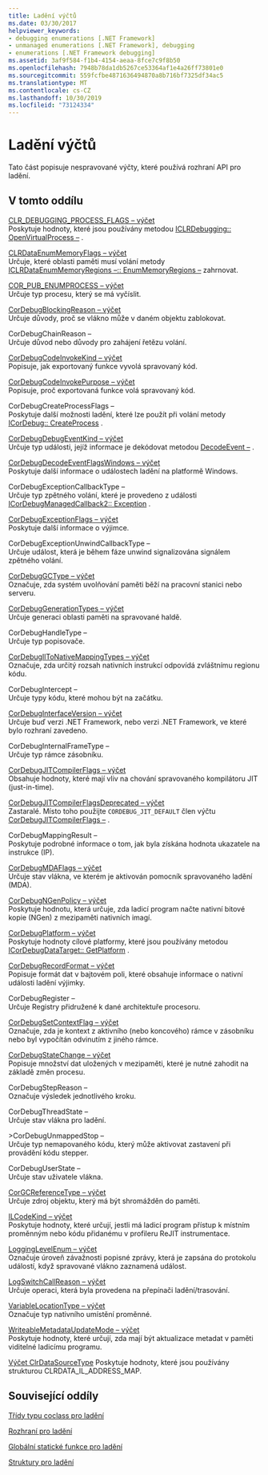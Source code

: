 ```yaml
---
title: Ladění výčtů
ms.date: 03/30/2017
helpviewer_keywords:
- debugging enumerations [.NET Framework]
- unmanaged enumerations [.NET Framework], debugging
- enumerations [.NET Framework debugging]
ms.assetid: 3af9f584-f1b4-4154-aeaa-8fce7c9f8b50
ms.openlocfilehash: 7948b78da1db5267ce53364af1e4a26ff73801e0
ms.sourcegitcommit: 559fcfbe4871636494870a8b716bf7325df34ac5
ms.translationtype: MT
ms.contentlocale: cs-CZ
ms.lasthandoff: 10/30/2019
ms.locfileid: "73124334"
---
```

# <a name="debugging-enumerations"></a>Ladění výčtů
Tato část popisuje nespravované výčty, které používá rozhraní API pro ladění.  
  
## <a name="in-this-section"></a>V tomto oddílu  
 [CLR_DEBUGGING_PROCESS_FLAGS – výčet](../../../../docs/framework/unmanaged-api/debugging/clr-debugging-process-flags-enumeration.md)  
 Poskytuje hodnoty, které jsou používány metodou [ICLRDebugging:: OpenVirtualProcess –](../../../../docs/framework/unmanaged-api/debugging/iclrdebugging-openvirtualprocess-method.md) .  
  
 [CLRDataEnumMemoryFlags – výčet](../../../../docs/framework/unmanaged-api/debugging/clrdataenummemoryflags-enumeration.md)  
 Určuje, které oblasti paměti musí volání metody [ICLRDataEnumMemoryRegions –:: EnumMemoryRegions –](../../../../docs/framework/unmanaged-api/debugging/iclrdataenummemoryregions-enummemoryregions-method.md) zahrnovat.  
  
 [COR_PUB_ENUMPROCESS – výčet](../../../../docs/framework/unmanaged-api/debugging/cor-pub-enumprocess-enumeration.md)  
 Určuje typ procesu, který se má vyčíslit.  
  
 [CorDebugBlockingReason – výčet](../../../../docs/framework/unmanaged-api/debugging/cordebugblockingreason-enumeration.md)  
 Určuje důvody, proč se vlákno může v daném objektu zablokovat.  
  
 CorDebugChainReason –  
 Určuje důvod nebo důvody pro zahájení řetězu volání.  
  
 [CorDebugCodeInvokeKind – výčet](../../../../docs/framework/unmanaged-api/debugging/cordebugcodeinvokekind-enumeration.md)  
 Popisuje, jak exportovaný funkce vyvolá spravovaný kód.  
  
 [CorDebugCodeInvokePurpose – výčet](../../../../docs/framework/unmanaged-api/debugging/cordebugcodeinvokepurpose-enumeration.md)  
 Popisuje, proč exportovaná funkce volá spravovaný kód.  
  
 CorDebugCreateProcessFlags –  
 Poskytuje další možnosti ladění, které lze použít při volání metody [ICorDebug:: CreateProcess](../../../../docs/framework/unmanaged-api/debugging/icordebug-createprocess-method.md) .  
  
 [CorDebugDebugEventKind – výčet](../../../../docs/framework/unmanaged-api/debugging/cordebugdebugeventkind-enumeration.md)  
 Určuje typ události, jejíž informace je dekódovat metodou [DecodeEvent –](../../../../docs/framework/unmanaged-api/debugging/icordebugprocess6-decodeevent-method.md) .  
  
 [CorDebugDecodeEventFlagsWindows – výčet](../../../../docs/framework/unmanaged-api/debugging/cordebugdecodeeventflagswindows-enumeration.md)  
 Poskytuje další informace o událostech ladění na platformě Windows.  
  
 CorDebugExceptionCallbackType –  
 Určuje typ zpětného volání, které je provedeno z události [ICorDebugManagedCallback2:: Exception](../../../../docs/framework/unmanaged-api/debugging/icordebugmanagedcallback2-exception-method.md) .  
  
 [CorDebugExceptionFlags – výčet](../../../../docs/framework/unmanaged-api/debugging/cordebugexceptionflags-enumeration.md)  
 Poskytuje další informace o výjimce.  
  
 CorDebugExceptionUnwindCallbackType –  
 Určuje událost, která je během fáze unwind signalizována signálem zpětného volání.  
  
 [CorDebugGCType – výčet](../../../../docs/framework/unmanaged-api/debugging/cordebuggctype-enumeration.md)  
 Označuje, zda systém uvolňování paměti běží na pracovní stanici nebo serveru.  
  
 [CorDebugGenerationTypes – výčet](../../../../docs/framework/unmanaged-api/debugging/cordebuggenerationtypes-enumeration.md)  
 Určuje generaci oblasti paměti na spravované haldě.  
  
 CorDebugHandleType –  
 Určuje typ popisovače.  
  
 [CorDebugIlToNativeMappingTypes – výčet](../../../../docs/framework/unmanaged-api/debugging/cordebugiltonativemappingtypes-enumeration.md)  
 Označuje, zda určitý rozsah nativních instrukcí odpovídá zvláštnímu regionu kódu.  
  
 CorDebugIntercept –  
 Určuje typy kódu, které mohou být na začátku.  
  
 [CorDebugInterfaceVersion – výčet](../../../../docs/framework/unmanaged-api/debugging/cordebuginterfaceversion-enumeration.md)  
 Určuje buď verzi .NET Framework, nebo verzi .NET Framework, ve které bylo rozhraní zavedeno.  
  
 CorDebugInternalFrameType –  
 Určuje typ rámce zásobníku.  
  
 [CorDebugJITCompilerFlags – výčet](../../../../docs/framework/unmanaged-api/debugging/cordebugjitcompilerflags-enumeration.md)  
 Obsahuje hodnoty, které mají vliv na chování spravovaného kompilátoru JIT (just-in-time).  
  
 [CorDebugJITCompilerFlagsDeprecated – výčet](../../../../docs/framework/unmanaged-api/debugging/cordebugjitcompilerflagsdeprecated-enumeration.md)  
 Zastaralé. Místo toho použijte `CORDEBUG_JIT_DEFAULT` člen výčtu [CorDebugJITCompilerFlags –](../../../../docs/framework/unmanaged-api/debugging/cordebugjitcompilerflags-enumeration.md) .  
  
 CorDebugMappingResult –  
 Poskytuje podrobné informace o tom, jak byla získána hodnota ukazatele na instrukce (IP).  
  
 [CorDebugMDAFlags – výčet](../../../../docs/framework/unmanaged-api/debugging/cordebugmdaflags-enumeration.md)  
 Určuje stav vlákna, ve kterém je aktivován pomocník spravovaného ladění (MDA).  
  
 [CorDebugNGenPolicy – výčet](../../../../docs/framework/unmanaged-api/debugging/cordebugngenpolicy-enumeration.md)  
 Poskytuje hodnotu, která určuje, zda ladicí program načte nativní bitové kopie (NGen) z mezipaměti nativních imagí.  
  
 [CorDebugPlatform – výčet](../../../../docs/framework/unmanaged-api/debugging/cordebugplatform-enumeration.md)  
 Poskytuje hodnoty cílové platformy, které jsou používány metodou [ICorDebugDataTarget:: GetPlatform](../../../../docs/framework/unmanaged-api/debugging/icordebugdatatarget-getplatform-method.md) .  
  
 [CorDebugRecordFormat – výčet](../../../../docs/framework/unmanaged-api/debugging/cordebugrecordformat-enumeration.md)  
 Popisuje formát dat v bajtovém poli, které obsahuje informace o nativní události ladění výjimky.  
  
 CorDebugRegister –  
 Určuje Registry přidružené k dané architektuře procesoru.  
  
 [CorDebugSetContextFlag – výčet](../../../../docs/framework/unmanaged-api/debugging/cordebugsetcontextflag-enumeration.md)  
 Označuje, zda je kontext z aktivního (nebo koncového) rámce v zásobníku nebo byl vypočítán odvinutím z jiného rámce.  
  
 [CorDebugStateChange – výčet](../../../../docs/framework/unmanaged-api/debugging/cordebugstatechange-enumeration.md)  
 Popisuje množství dat uložených v mezipaměti, které je nutné zahodit na základě změn procesu.  
  
 CorDebugStepReason –  
 Označuje výsledek jednotlivého kroku.  
  
 CorDebugThreadState –  
 Určuje stav vlákna pro ladění.  
  
 \>CorDebugUnmappedStop –  
 Určuje typ nemapovaného kódu, který může aktivovat zastavení při provádění kódu stepper.  
  
 CorDebugUserState –  
 Určuje stav uživatele vlákna.  
  
 [CorGCReferenceType – výčet](../../../../docs/framework/unmanaged-api/debugging/corgcreferencetype-enumeration.md)  
 Určuje zdroj objektu, který má být shromážděn do paměti.  
  
 [ILCodeKind – výčet](../../../../docs/framework/unmanaged-api/debugging/ilcodekind-enumeration.md)  
 Poskytuje hodnoty, které určují, jestli má ladicí program přístup k místním proměnným nebo kódu přidanému v profileru ReJIT instrumentace.  
  
 [LoggingLevelEnum – výčet](../../../../docs/framework/unmanaged-api/debugging/logginglevelenum-enumeration.md)  
 Označuje úroveň závažnosti popisné zprávy, která je zapsána do protokolu událostí, když spravované vlákno zaznamená událost.  
  
 [LogSwitchCallReason – výčet](../../../../docs/framework/unmanaged-api/debugging/logswitchcallreason-enumeration.md)  
 Určuje operaci, která byla provedena na přepínači ladění/trasování.  
  
 [VariableLocationType – výčet](../../../../docs/framework/unmanaged-api/debugging/variablelocationtype-enumeration.md)  
 Označuje typ nativního umístění proměnné.  
  
 [WriteableMetadataUpdateMode – výčet](../../../../docs/framework/unmanaged-api/debugging/writeablemetadataupdatemode-enumeration.md)  
 Poskytuje hodnoty, které určují, zda mají být aktualizace metadat v paměti viditelné ladicímu programu. 

 [Výčet ClrDataSourceType](../../../../docs/framework/unmanaged-api/debugging/clrdatasourcetype-enumeration.md) Poskytuje hodnoty, které jsou používány strukturou CLRDATA_IL_ADDRESS_MAP.

## <a name="related-sections"></a>Související oddíly  
 [Třídy typu coclass pro ladění](../../../../docs/framework/unmanaged-api/debugging/debugging-coclasses.md)  
  
 [Rozhraní pro ladění](../../../../docs/framework/unmanaged-api/debugging/debugging-interfaces.md)  
  
 [Globální statické funkce pro ladění](../../../../docs/framework/unmanaged-api/debugging/debugging-global-static-functions.md)  
  
 [Struktury pro ladění](../../../../docs/framework/unmanaged-api/debugging/debugging-structures.md)
